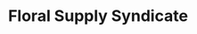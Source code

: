 ---
title: "Floral Supply Syndicate"
url: /seattle/floral-supply-syndicate/
shop: interior decoration
---